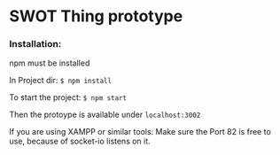 # SWOT Thing prototype

### Installation:
npm must be installed

In Project dir: `$ npm install`

To start the project: 
`$ npm start`

Then the protoype is available under `localhost:3002`

If you are using XAMPP or similar tools: Make sure the Port 82 is free to use, because of socket-io listens on it. 

